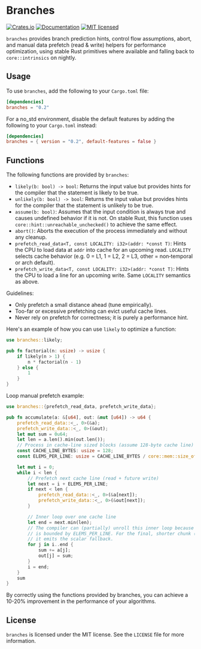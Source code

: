 # Branches

[![Crates.io][crates-badge]][crates-url]
[![Documentation][doc-badge]][doc-url]
[![MIT licensed][mit-badge]][mit-url]

[crates-badge]: https://img.shields.io/crates/v/branches.svg?style=for-the-badge
[crates-url]: https://crates.io/crates/branches
[mit-badge]: https://img.shields.io/badge/license-MIT-blue.svg?style=for-the-badge
[mit-url]: https://github.com/fereidani/branches/blob/master/LICENSE
[doc-badge]: https://img.shields.io/docsrs/branches?style=for-the-badge
[doc-url]: https://docs.rs/branches

`branches` provides branch prediction hints, control flow assumptions, abort, and manual data prefetch (read & write) helpers for performance optimization, using stable Rust primitives where available and falling back to `core::intrinsics` on nightly.

## Usage

To use `branches`, add the following to your `Cargo.toml` file:

```toml
[dependencies]
branches = "0.2"
```

For a no_std environment, disable the default features by adding the following to your `Cargo.toml` instead:

```toml
[dependencies]
branches = { version = "0.2", default-features = false }
```

## Functions

The following functions are provided by `branches`:

- `likely(b: bool) -> bool`: Returns the input value but provides hints for the compiler that the statement is likely to be true.
- `unlikely(b: bool) -> bool`: Returns the input value but provides hints for the compiler that the statement is unlikely to be true.
- `assume(b: bool)`: Assumes that the input condition is always true and causes undefined behavior if it is not. On stable Rust, this function uses `core::hint::unreachable_unchecked()` to achieve the same effect.
- `abort()`: Aborts the execution of the process immediately and without any cleanup.
- `prefetch_read_data<T, const LOCALITY: i32>(addr: *const T)`: Hints the CPU to load data at `addr` into cache for an upcoming read. `LOCALITY` selects cache behavior (e.g. 0 = L1, 1 = L2, 2 = L3, other = non‑temporal or arch default).
- `prefetch_write_data<T, const LOCALITY: i32>(addr: *const T)`: Hints the CPU to load a line for an upcoming write. Same `LOCALITY` semantics as above.

Guidelines:

- Only prefetch a small distance ahead (tune empirically).
- Too-far or excessive prefetching can evict useful cache lines.
- Never rely on prefetch for correctness; it is purely a performance hint.

Here's an example of how you can use `likely` to optimize a function:

```rust
use branches::likely;

pub fn factorial(n: usize) -> usize {
    if likely(n > 1) {
        n * factorial(n - 1)
    } else {
        1
    }
}
```

Loop manual prefetch example:

```rust
use branches::{prefetch_read_data, prefetch_write_data};

pub fn accumulate(a: &[u64], out: &mut [u64]) -> u64 {
    prefetch_read_data::<_, 0>(&a);
    prefetch_write_data::<_, 0>(&out);
    let mut sum = 0u64;
    let len = a.len().min(out.len());
    // Process in cache‑line sized blocks (assume 128‑byte cache line)
    const CACHE_LINE_BYTES: usize = 128;
    const ELEMS_PER_LINE: usize = CACHE_LINE_BYTES / core::mem::size_of::<u64>();

    let mut i = 0;
    while i < len {
        // Prefetch next cache line (read + future write)
        let next = i + ELEMS_PER_LINE;
        if next < len {
            prefetch_read_data::<_, 0>(&a[next]);
            prefetch_write_data::<_, 0>(&out[next]);
        }

        // Inner loop over one cache line
        let end = next.min(len);
        // The compiler can (partially) unroll this inner loop because (end - i)
        // is bounded by ELEMS_PER_LINE. For the final, shorter chunk (< ELEMS_PER_LINE)
        // it emits the scalar fallback.
        for j in i..end {
            sum += a[j];
            out[j] = sum;
        }
        i = end;
    }
    sum
}
```

By correctly using the functions provided by branches, you can achieve a 10-20% improvement in the performance of your algorithms.

## License

`branches` is licensed under the MIT license. See the `LICENSE` file for more information.
